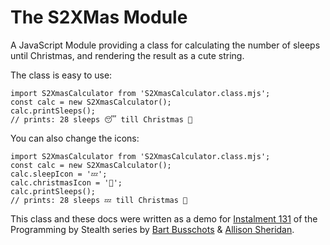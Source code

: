# The S2XMas Module

A JavaScript Module providing a class for calculating the number of sleeps until Christmas, and rendering the result as a cute string.

The class is easy to use:

```
import S2XmasCalculator from 'S2XmasCalculator.class.mjs';
const calc = new S2XmasCalculator();
calc.printSleeps();
// prints: 28 sleeps 😴 till Christmas 🎄
```

You can also change the icons:

```
import S2XmasCalculator from 'S2XmasCalculator.class.mjs';
const calc = new S2XmasCalculator();
calc.sleepIcon = '💤';
calc.christmasIcon = '🎅';
calc.printSleeps();
// prints: 28 sleeps 💤 till Christmas 🎅
```

This class and these docs were written as a demo for [Instalment 131](https://pbs.bartificer.net/pbs131) of the Programming by Stealth series by [Bart Busschots](https://bartb.ie/) & [Allison Sheridan](https://podfeet.com).